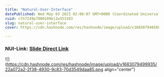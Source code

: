 ```yaml
---
title: "Natural-User-Interface"
datePublished: Wed May 03 2023 02:06:07 GMT+0000 (Coordinated Universal Time)
cuid: clh7249p7000109mj2w353103
slug: natural-user-interface
cover: https://cdn.hashnode.com/res/hashnode/image/upload/v1683079465088/5cc2edd5-ecf5-4017-ae89-e4122dcd8ab0.png

---
```


### NUI-Link: [Slide Direct Link](https://www.canva.com/design/DAFhTs6mpBw/5p_PydYFtI2NUNrRqRCdtw/edit?utm_content=DAFhTs6mpBw&utm_campaign=designshare&utm_medium=link2&utm_source=sharebutton)

![](https://cdn.hashnode.com/res/hashnode/image/upload/v1683079499935/22a072a2-2f38-4930-9c83-70d3549daa85.png align="center")
